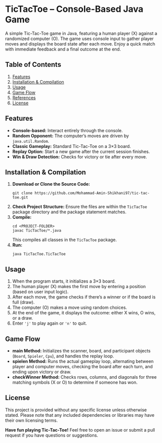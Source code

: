 <h1>TicTacToe – Console-Based Java Game</h1>

<p>
A simple Tic-Tac-Toe game in Java, featuring a human player (X) against a randomized computer (O). 
The game uses console input to gather player moves and displays the board state after each move.
Enjoy a quick match with immediate feedback and a final outcome at the end.
</p>

<h2>Table of Contents</h2>
<ol>
  <li><a href="#features">Features</a></li>
  <li><a href="#installation">Installation &amp; Compilation</a></li>
  <li><a href="#usage">Usage</a></li>
  <li><a href="#game-flow">Game Flow</a></li>
  <li><a href="#references">References</a></li>
  <li><a href="#license">License</a></li>
</ol>

<h2 id="features">Features</h2>
<ul>
  <li><strong>Console-based:</strong> Interact entirely through the console.</li>
  <li><strong>Random Opponent:</strong> The computer’s moves are driven by <code>java.util.Random</code>.</li>
  <li><strong>Classic Gameplay:</strong> Standard Tic-Tac-Toe on a 3×3 board.</li>
  <li><strong>Replay Option:</strong> Start a new game after the current session finishes.</li>
  <li><strong>Win &amp; Draw Detection:</strong> Checks for victory or tie after every move.</li>
</ul>

<h2 id="installation">Installation &amp; Compilation</h2>
<ol>
  <li><strong>Download or Clone the Source Code:</strong>
    <pre><code>git clone https://github.com/Mohammad-Amin-Shikhani97/tic-tac-toe.git</code></pre>
  </li>
  <li><strong>Check Project Structure:</strong>  
    Ensure the files are within the <code>TicTacToe</code> package directory and the package statement matches.
  </li>
  <li><strong>Compile:</strong>
    <pre><code>cd &lt;PROJECT-FOLDER&gt;
javac TicTacToe/*.java
</code></pre>
    This compiles all classes in the <code>TicTacToe</code> package.
  </li>
  <li><strong>Run:</strong>
    <pre><code>java TicTacToe.TicTacToe
</code></pre>
  </li>
</ol>

<h2 id="usage">Usage</h2>
<ol>
  <li>When the program starts, it initializes a 3×3 board.</li>
  <li>The human player (X) makes the first move by entering a position (based on user input logic).</li>
  <li>After each move, the game checks if there’s a winner or if the board is full (draw).</li>
  <li>The computer (O) makes a move using random choices.</li>
  <li>At the end of the game, it displays the outcome: either X wins, O wins, or a draw.</li>
  <li>Enter <code>'j'</code> to play again or <code>'n'</code> to quit.</li>
</ol>

<h2 id="game-flow">Game Flow</h2>
<ul>
  <li><strong>main Method:</strong> Initializes the scanner, board, and participant objects (<code>Board</code>, <code>Spieler</code>, <code>Cpu</code>), and handles the replay loop.</li>
  <li><strong>spielen Method:</strong> Runs the actual gameplay loop, alternating between player and computer moves, checking the board after each turn, and ending upon victory or draw.</li>
  <li><strong>checkWinner Method:</strong> Checks rows, columns, and diagonals for three matching symbols (X or O) to determine if someone has won.</li>
</ul>

<h2 id="license">License</h2>
<p>
This project is provided without any specific license unless otherwise stated. 
Please note that any included dependencies or libraries may have their own licensing terms.
</p>

<p><strong>Have fun playing Tic-Tac-Toe!</strong> Feel free to open an issue or submit a pull request if you have questions or suggestions.</p>
